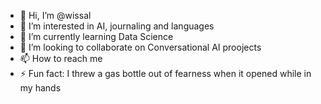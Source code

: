 - 👋 Hi, I’m @wissal
- 👀 I’m interested in AI, journaling and languages 
- 🌱 I’m currently learning Data Science 
- 💞️ I’m looking to collaborate on Conversational AI proojects 
- 📫 How to reach me 
- ⚡ Fun fact: I threw a gas bottle out of fearness when it opened while in my hands 
